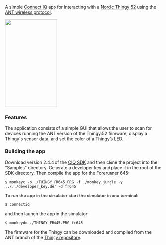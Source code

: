 A simple [Connect IQ](https://developer.garmin.com/connect-iq/what-you-can-build/) app for interacting with a [Nordic Thingy:52](https://www.nordicsemi.com/eng/Products/Nordic-Thingy-52) using the [ANT wireless protocol](https://www.thisisant.com/developer/ant/ant-basics/).

<img src="https://user-images.githubusercontent.com/6494431/40264613-d6acbe10-5adc-11e8-8881-54a4692570c5.png" width="168" height="284">

### Features
The application consists of a simple GUI that allows the user to scan for devices running the ANT version of the Thingy:52 firmware, display a Thingy's sensor data, and set the color of a Thingy's LED.

### Building the app
Download version 2.4.4 of the [CIQ SDK](https://developer.garmin.com/connect-iq/sdk/) and then clone the project into the "Samples" directory. Generate a developer key and place it in the root of the SDK directory. Then compile the app for the Forerunner 645:

```
$ monkeyc -o ./THINGY_FR645.PRG -f ./monkey.jungle -y ../../developer_key.der -d fr645
```

To run the app in the simulator start the simulator in one terminal:

```
$ connectiq
```

and then launch the app in the simulator:

```
$ monkeydo ./THINGY_FR645.PRG fr645
```

The firmware for the Thingy can be downloaded and compiled from the ANT branch of the [Thingy repository](https://github.com/NordicSemiconductor/Nordic-Thingy52-FW).
